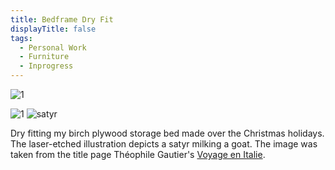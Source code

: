 ```yaml
---
title: Bedframe Dry Fit
displayTitle: false
tags:
  - Personal Work
  - Furniture
  - Inprogress
---
```


![1](https://d2w9rnfcy7mm78.cloudfront.net/10220174/large_74726fc2309db57bd26a5c31e1b3d10c.jpg?1610541979?bc=0)

![1](https://d2w9rnfcy7mm78.cloudfront.net/10220210/large_1913ef9e2925905422139189e69aa8d4.jpg?1610542278?bc=0)
![satyr](https://d2w9rnfcy7mm78.cloudfront.net/10220557/large_0a60bb13b3bc48345a636a74702b9646.jpg?1610545329?bc=0)

Dry fitting my birch plywood storage bed made over the Christmas holidays. The laser-etched illustration depicts a satyr milking a goat. The image was taken from the title page Théophile Gautier's [Voyage en Italie](https://fr.wikisource.org/wiki/Page:Gautier_-_Lettre_%C3%A0_la_pr%C3%A9sidente,_voyage_en_Italie._1850.djvu/4).
